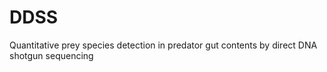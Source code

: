 # DDSS
Quantitative prey species detection in predator gut contents by direct DNA shotgun sequencing

